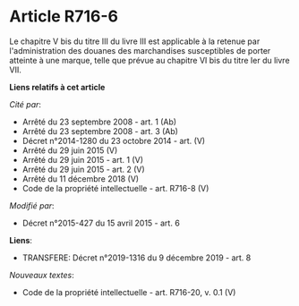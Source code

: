 # Article R716-6

Le chapitre V bis du titre III du livre III est applicable à la retenue par l'administration des douanes des marchandises
susceptibles de porter atteinte à une marque, telle que prévue au chapitre VI bis du titre Ier du livre VII.

**Liens relatifs à cet article**

_Cité par_:

  - Arrêté du 23 septembre 2008 - art. 1 (Ab)
  - Arrêté du 23 septembre 2008 - art. 3 (Ab)
  - Décret n°2014-1280 du 23 octobre 2014 - art. (V)
  - Arrêté du 29 juin 2015 (V)
  - Arrêté du 29 juin 2015 - art. 1 (V)
  - Arrêté du 29 juin 2015 - art. 2 (V)
  - Arrêté du 11 décembre 2018 (V)
  - Code de la propriété intellectuelle - art. R716-8 (V)

_Modifié par_:

  - Décret n°2015-427 du 15 avril 2015 - art. 6

**Liens**:

  - TRANSFERE: Décret n°2019-1316 du 9 décembre 2019 - art. 8

_Nouveaux textes_:

  - Code de la propriété intellectuelle - art. R716-20, v. 0.1 (V)
